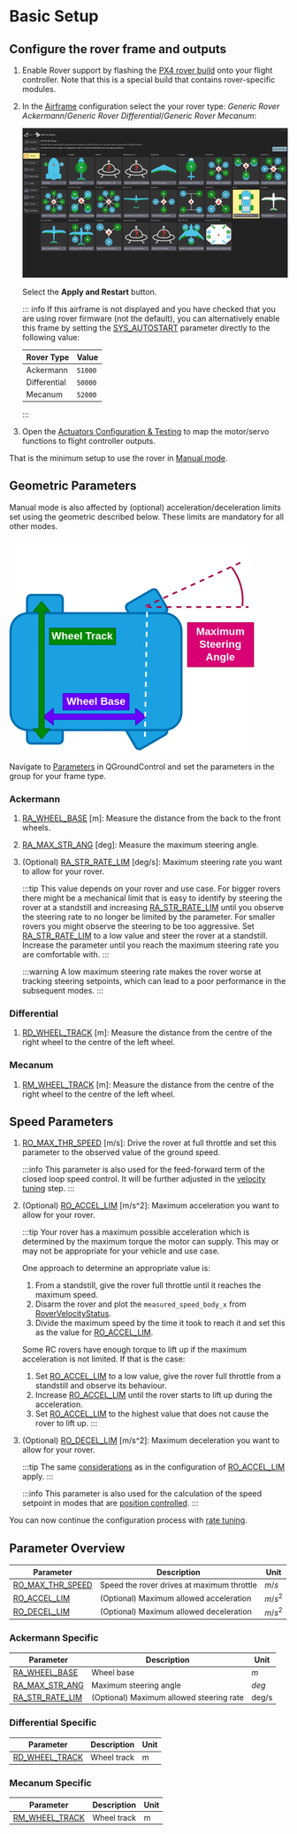 # Basic Setup

## Configure the rover frame and outputs

1. Enable Rover support by flashing the [PX4 rover build](../config_rover/index.md#flashing-the-rover-build) onto your flight controller.
   Note that this is a special build that contains rover-specific modules.

2. In the [Airframe](../config/airframe.md) configuration select the your rover type: _Generic Rover Ackermann_/_Generic Rover Differential_/_Generic Rover Mecanum_:

   ![QGC screenshot showing selection of the airframe 'Generic ackermann rover'](../../assets/config/airframe/airframe_generic_rover_ackermann.png)

   Select the **Apply and Restart** button.

   ::: info
   If this airframe is not displayed and you have checked that you are using rover firmware (not the default), you can alternatively enable this frame by setting the [SYS_AUTOSTART](../advanced_config/parameter_reference.md#SYS_AUTOSTART) parameter directly to the following value:

   | Rover Type   | Value   |
   | ------------ | ------- |
   | Ackermann    | `51000` |
   | Differential | `50000` |
   | Mecanum      | `52000` |

   :::

3. Open the [Actuators Configuration & Testing](../config/actuators.md) to map the motor/servo functions to flight controller outputs.

That is the minimum setup to use the rover in [Manual mode](../flight_modes_rover/manual.md#manual-mode).

## Geometric Parameters

Manual mode is also affected by (optional) acceleration/deceleration limits set using the geometric described below.
These limits are mandatory for all other modes.

![Geometric parameters](../../assets/config/rover/geometric_parameters.png)

Navigate to [Parameters](../advanced_config/parameters.md) in QGroundControl and set the parameters in the group for your frame type.

### Ackermann

1. [RA_WHEEL_BASE](#RA_WHEEL_BASE) [m]: Measure the distance from the back to the front wheels.
2. [RA_MAX_STR_ANG](#RA_MAX_STR_ANG) [deg]: Measure the maximum steering angle.
3. (Optional) [RA_STR_RATE_LIM](#RA_STR_RATE_LIM) [deg/s]: Maximum steering rate you want to allow for your rover.

   :::tip
   This value depends on your rover and use case.
   For bigger rovers there might be a mechanical limit that is easy to identify by steering the rover at a standstill and increasing
   [RA_STR_RATE_LIM](#RA_STR_RATE_LIM) until you observe the steering rate to no longer be limited by the parameter.
   For smaller rovers you might observe the steering to be too aggressive. Set [RA_STR_RATE_LIM](#RA_STR_RATE_LIM) to a low value and steer the rover at a standstill.
   Increase the parameter until you reach the maximum steering rate you are comfortable with.
   :::

   :::warning
   A low maximum steering rate makes the rover worse at tracking steering setpoints, which can lead to a poor performance in the subsequent modes.
   :::

### Differential

1. [RD_WHEEL_TRACK](#RD_WHEEL_TRACK) [m]: Measure the distance from the centre of the right wheel to the centre of the left wheel.

### Mecanum

1. [RM_WHEEL_TRACK](#RM_WHEEL_TRACK) [m]: Measure the distance from the centre of the right wheel to the centre of the left wheel.

## Speed Parameters

1. [RO_MAX_THR_SPEED](#RO_MAX_THR_SPEED) [m/s]: Drive the rover at full throttle and set this parameter to the observed value of the ground speed.

   :::info
   This parameter is also used for the feed-forward term of the closed loop speed control.
   It will be further adjusted in the [velocity tuning](velocity_tuning.md) step.
   :::

2. (Optional) [RO_ACCEL_LIM](#RO_ACCEL_LIM) [m/s^2]: Maximum acceleration you want to allow for your rover.

   <a id="RO_ACCEL_LIM_CONSIDERATIONS"></a>

   :::tip
   Your rover has a maximum possible acceleration which is determined by the maximum torque the motor can supply.
   This may or may not be appropriate for your vehicle and use case.

   One approach to determine an appropriate value is:

   1. From a standstill, give the rover full throttle until it reaches the maximum speed.
   2. Disarm the rover and plot the `measured_speed_body_x` from [RoverVelocityStatus](../msg_docs/RoverVelocityStatus.md).
   3. Divide the maximum speed by the time it took to reach it and set this as the value for [RO_ACCEL_LIM](#RO_ACCEL_LIM).

   Some RC rovers have enough torque to lift up if the maximum acceleration is not limited.
   If that is the case:

   1. Set [RO_ACCEL_LIM](#RO_ACCEL_LIM) to a low value, give the rover full throttle from a standstill and observe its behaviour.
   2. Increase [RO_ACCEL_LIM](#RO_ACCEL_LIM) until the rover starts to lift up during the acceleration.
   3. Set [RO_ACCEL_LIM](#RO_ACCEL_LIM) to the highest value that does not cause the rover to lift up.
      :::

3. (Optional) [RO_DECEL_LIM](#RO_DECEL_LIM) [m/s^2]: Maximum deceleration you want to allow for your rover.

   :::tip
   The same [considerations](#RO_ACCEL_LIM_CONSIDERATIONS) as in the configuration of [RO_ACCEL_LIM](#RO_ACCEL_LIM) apply.
   :::

   :::info
   This parameter is also used for the calculation of the speed setpoint in modes that are [position controlled](position_tuning.md).
   :::

You can now continue the configuration process with [rate tuning](rate_tuning.md).

## Parameter Overview

| Parameter                                                                                                   | Description                                | Unit    |
| ----------------------------------------------------------------------------------------------------------- | ------------------------------------------ | ------- |
| <a id="RO_MAX_THR_SPEED"></a>[RO_MAX_THR_SPEED](../advanced_config/parameter_reference.md#RO_MAX_THR_SPEED) | Speed the rover drives at maximum throttle | $m/s$   |
| <a id="RO_ACCEL_LIM"></a>[RO_ACCEL_LIM](../advanced_config/parameter_reference.md#RO_ACCEL_LIM)             | (Optional) Maximum allowed acceleration    | $m/s^2$ |
| <a id="RO_DECEL_LIM"></a>[RO_DECEL_LIM](../advanced_config/parameter_reference.md#RO_DECEL_LIM)             | (Optional) Maximum allowed deceleration    | $m/s^2$ |

### Ackermann Specific

| Parameter                                                                                                | Description                              | Unit  |
| -------------------------------------------------------------------------------------------------------- | ---------------------------------------- | ----- |
| <a id="RA_WHEEL_BASE"></a>[RA_WHEEL_BASE](../advanced_config/parameter_reference.md#RA_WHEEL_BASE)       | Wheel base                               | $m$   |
| <a id="RA_MAX_STR_ANG"></a>[RA_MAX_STR_ANG](../advanced_config/parameter_reference.md#RA_MAX_STR_ANG)    | Maximum steering angle                   | $deg$ |
| <a id="RA_STR_RATE_LIM"></a>[RA_STR_RATE_LIM](../advanced_config/parameter_reference.md#RA_STR_RATE_LIM) | (Optional) Maximum allowed steering rate | deg/s |

### Differential Specific

| Parameter                                                                                             | Description | Unit |
| ----------------------------------------------------------------------------------------------------- | ----------- | ---- |
| <a id="RD_WHEEL_TRACK"></a>[RD_WHEEL_TRACK](../advanced_config/parameter_reference.md#RD_WHEEL_TRACK) | Wheel track | m    |

### Mecanum Specific

| Parameter                                                                                             | Description | Unit |
| ----------------------------------------------------------------------------------------------------- | ----------- | ---- |
| <a id="RM_WHEEL_TRACK"></a>[RM_WHEEL_TRACK](../advanced_config/parameter_reference.md#RM_WHEEL_TRACK) | Wheel track | m    |
